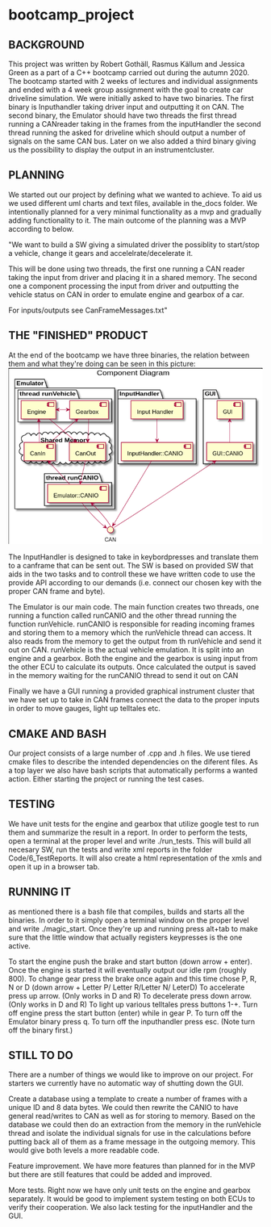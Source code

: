 # bootcamp_project
<h2>BACKGROUND</h2>
This project was written by Robert Gothäll, Rasmus Källum and Jessica Green as a part of a C++ bootcamp carried out during the autumn 2020. The bootcamp started with 2 weeks of lectures and individual assignments and ended with a 4 week group assignment with the goal to create car driveline simulation. We were initially asked to have two binaries. 
The first binary is Inputhandler taking driver input and outputting it on CAN. 
The second binary, the Emulator should have two threads the first thread running a CANreader taking in the frames from the inputHandler the second thread running the asked for driveline which should output a number of signals on the same CAN bus.
Later on we also added a third binary giving us the possibility to display the output in an instrumentcluster. 

<h2>PLANNING</h2>
We started out our project by defining what we wanted to achieve. To aid us we used different uml charts and text files,  available in the_docs folder. We intentionally planned for a very minimal functionality as a mvp and gradually adding functionality to it. The main outcome of the planning was a MVP according to below.

"We want to build a SW giving a simulated driver the possiblity to
start/stop a vehicle, change it gears and accelelrate/decelerate it.

This will be done using two threads, the first one running a CAN reader
taking the input from driver and placing it in a shared memory.
The second one a component processing the input from driver and 
outputting the vehicle status on CAN in order to emulate engine and
gearbox of a car.

For inputs/outputs see CanFrameMessages.txt"

<h2>THE "FINISHED" PRODUCT</h2>
At the end of the bootcamp we have three binaries, the relation between them and what they're doing can be seen in this picture: 
<img src="https://github.com/SubspaceBob/bootcamp_project/blob/main/Docs/ComponentDiagram.png"> 

The InputHandler is designed to take in keybordpresses and translate them to a canframe that can be sent out. The SW is based on provided SW that aids in the two tasks and to controll these we have written code to use the provide API according to our demands (i.e. connect our chosen key with the proper CAN frame and byte).

The Emulator is our main code. The main function creates two threads, one running a function called runCANIO and the other thread running the function runVehicle.
runCANIO is responsible for reading incoming frames and storing them to a memory which the runVehicle thread can access. It also reads from the memory to get the output from th runVehicle and send it out on CAN.
runVehicle is the actual vehicle emulation. It is split into an engine and a gearbox. Both the engine and the gearbox is using input from the other ECU to calculate its outputs. Once calculated the output is saved in the memory waiting for the runCANIO thread to send it out on CAN

Finally we have a GUI running a provided graphical instrument cluster that we have set up to take in CAN frames connect the data to the proper inputs in order to move gauges, light up telltales etc.

<h2>CMAKE AND BASH</h2>
Our project consists of a large number of .cpp and .h files. We use tiered cmake files to describe the intended dependencies on the diferent files. As a top layer we also have bash scripts that automatically performs a wanted action. Either starting the project or running the test cases.

<h2>TESTING</h2>
We have unit tests for the engine and gearbox that utilize google test to run them and summarize the result in a report. In order to perform the tests, open a terminal at the proper level and write ./run_tests. This will build all necesary SW, run the tests and write xml reports in the folder Code/6_TestReports. It will also create a html representation of the xmls and open it up in a browser tab.

<h2>RUNNING IT</h2>
as mentioned there is a bash file that compiles, builds and starts all the binaries. In order to it simply open a terminal window on the proper level and write ./magic_start. Once they're up and running press alt+tab to make sure that the little window that actually registers keypresses is the one active.

To start the engine push the brake and start button (down arrow + enter). Once the engine is started it will eventually output our idle rpm (roughly 800). 
To change gear press the brake once again and this time chose P, R, N or D (down arrow + Letter P/ Letter R/Letter N/ LeterD)
To accelerate press up arrow. (Only works in D and R)
To decelerate press down arrow. (Only works in D and R)
To light up various telltales press buttons 1-+.
Turn off engine press the start button (enter) while in gear P.
To turn off the Emulator binary press q.
To turn off the inputhandler press esc. (Note turn off the binary first.)

<h2>STILL TO DO</h2>
There are a number of things we would like to improve on our project. For starters we currently have no automatic way of shutting down the GUI.

Create a database using a template to create a number of frames with a unique ID and 8 data bytes. We could then rewrite the CANIO to have general read/writes to CAN as well as for storing to memory. Based on the database we could then do an extraction from the memory in the runVehicle thread and isolate the individual signals for use in the calculations before putting back all of them as a frame message in the outgoing memory. This would give both levels a more readable code.

Feature improvement. We have more features than planned for in the MVP but there are still features that could be added and improved.

More tests. Right now we have only unit tests on the engine and gearbox separately. It would be good to implement system testing on both ECUs to verify their cooperation. We also lack testing for the inputHandler and the GUI.



